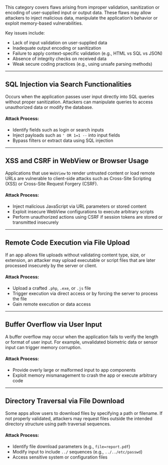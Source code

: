 This category covers flaws arising from improper validation, sanitization or encoding of user-supplied input or output data. These flaws may allow attackers to inject malicious data, manipulate the application’s behavior or exploit memory-based vulnerabilities.

Key issues include:

- Lack of input validation on user-supplied data
- Inadequate output encoding or sanitization
- Failure to apply context-specific validation (e.g., HTML vs SQL vs JSON)
- Absence of integrity checks on received data
- Weak secure coding practices (e.g., using unsafe parsing methods)


---

## SQL Injection via Search Functionalities

Occurs when the application passes user input directly into SQL queries without proper sanitization. Attackers can manipulate queries to access unauthorized data or modify the database.

#### Attack Process:

- Identify fields such as login or search inputs
- Inject payloads such as `' OR 1=1 --` into input fields
- Bypass filters or extract data using SQL injection

---

## XSS and CSRF in WebView or Browser Usage

Applications that use `WebView` to render untrusted content or load remote URLs are vulnerable to client-side attacks such as Cross-Site Scripting (XSS) or Cross-Site Request Forgery (CSRF).

#### Attack Process:

- Inject malicious JavaScript via URL parameters or stored content
- Exploit insecure WebView configurations to execute arbitrary scripts
- Perform unauthorized actions using CSRF if session tokens are stored or transmitted insecurely

---

## Remote Code Execution via File Upload

If an app allows file uploads without validating content type, size, or extension, an attacker may upload executable or script files that are later processed insecurely by the server or client.

#### Attack Process:

- Upload a crafted `.php`, `.exe`, or `.js` file
- Trigger execution via direct access or by forcing the server to process the file
- Gain remote execution or data access

---

## Buffer Overflow via User Input

A buffer overflow may occur when the application fails to verify the length or format of user input. For example, unvalidated biometric data or sensor input can trigger memory corruption.

#### Attack Process:

- Provide overly large or malformed input to app components
- Exploit memory mismanagement to crash the app or execute arbitrary code

---

## Directory Traversal via File Download

Some apps allow users to download files by specifying a path or filename. If not properly validated, attackers may request files outside the intended directory structure using path traversal sequences.

#### Attack Process:

- Identify file download parameters (e.g., `file=report.pdf`)
- Modify input to include `../` sequences (e.g., `../../etc/passwd`)    
- Access sensitive system or configuration files